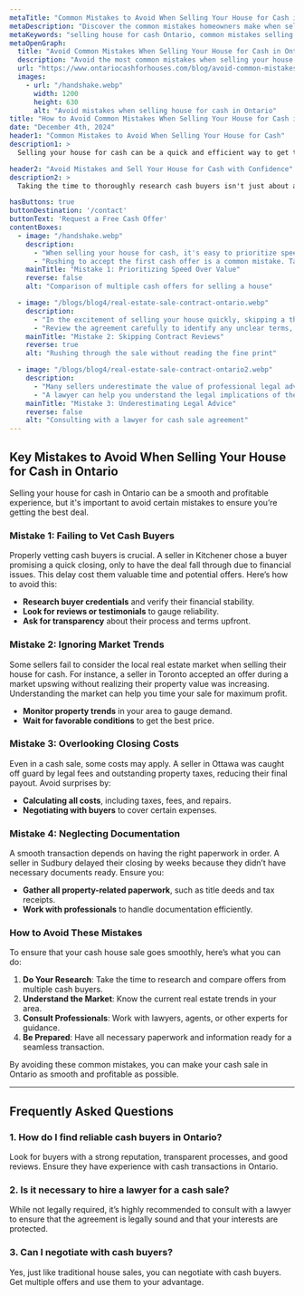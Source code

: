 ```yaml
---
metaTitle: "Common Mistakes to Avoid When Selling Your House for Cash in Ontario"
metaDescription: "Discover the common mistakes homeowners make when selling their house for cash in Ontario and learn how to avoid them for a smoother, faster sale."
metaKeywords: "selling house for cash Ontario, common mistakes selling house for cash, avoid mistakes cash house sale, sell house fast Ontario, cash buyers Ontario"
metaOpenGraph:
  title: "Avoid Common Mistakes When Selling Your House for Cash in Ontario"
  description: "Avoid the most common mistakes when selling your house for cash in Ontario. Learn essential tips to ensure a fast, smooth, and profitable sale."
  url: "https://www.ontariocashforhouses.com/blog/avoid-common-mistakes-selling-house-cash-ontario"
  images:
    - url: "/handshake.webp"
      width: 1200
      height: 630
      alt: "Avoid mistakes when selling house for cash in Ontario"
title: "How to Avoid Common Mistakes When Selling Your House for Cash in Ontario"
date: "December 4th, 2024"
header1: "Common Mistakes to Avoid When Selling Your House for Cash"
description1: >
  Selling your house for cash can be a quick and efficient way to get the best value for your property, but it's important to avoid common mistakes during the process. Whether you're looking to sell your house quickly or simply want to skip the hassle of traditional real estate transactions, knowing what to watch out for can make all the difference. In this article, we’ll explore the most common mistakes homeowners make when selling for cash in Ontario and provide tips on how to avoid them.

header2: "Avoid Mistakes and Sell Your House for Cash with Confidence"
description2: >
  Taking the time to thoroughly research cash buyers isn't just about avoiding scams—it's about ensuring you're working with someone who values your property as much as you do. A reputable buyer will provide transparency, a fair offer, and a seamless process, helping you move forward with confidence and peace of mind. Remember, selling your house is a major decision, and partnering with the right buyer can make all the difference in turning this transition into a positive experience.

hasButtons: true
buttonDestination: '/contact'
buttonText: 'Request a Free Cash Offer'
contentBoxes:
  - image: "/handshake.webp"
    description: 
      - "When selling your house for cash, it's easy to prioritize speed over value. However, you might leave money on the table if you don’t take the time to compare offers. One seller in Mississauga accepted the first offer they received but later learned they could have gotten 15% more by waiting for other buyers. Patience and comparison can pay off."
      - "Rushing to accept the first cash offer is a common mistake. Take your time to explore multiple options and ensure the offer reflects your house's true value."
    mainTitle: "Mistake 1: Prioritizing Speed Over Value"
    reverse: false
    alt: "Comparison of multiple cash offers for selling a house"

  - image: "/blogs/blog4/real-estate-sale-contract-ontario.webp"
    description: 
      - "In the excitement of selling your house quickly, skipping a thorough contract review can lead to surprises like hidden fees or unexpected clauses. For instance, a seller in Brampton was shocked to find a clause that reduced their payout due to post-sale repairs. Understanding the fine print can save you from unnecessary stress and losses."
      - "Review the agreement carefully to identify any unclear terms, hidden fees, or contingencies that could impact your payout or timeline."
    mainTitle: "Mistake 2: Skipping Contract Reviews"
    reverse: true
    alt: "Rushing through the sale without reading the fine print"

  - image: "/blogs/blog4/real-estate-sale-contract-ontario2.webp"
    description: 
      - "Many sellers underestimate the value of professional legal advice during a cash sale. A family in Hamilton skipped consulting a lawyer and ended up liable for unpaid property taxes they thought were covered in the agreement. Legal guidance ensures you avoid costly mistakes."
      - "A lawyer can help you understand the legal implications of the sale agreement and ensure you’re protected from unexpected liabilities."
    mainTitle: "Mistake 3: Underestimating Legal Advice"
    reverse: false
    alt: "Consulting with a lawyer for cash sale agreement"
---
```


## **Key Mistakes to Avoid When Selling Your House for Cash in Ontario**

Selling your house for cash in Ontario can be a smooth and profitable experience, but it's important to avoid certain mistakes to ensure you’re getting the best deal.

### **Mistake 1: Failing to Vet Cash Buyers**
Properly vetting cash buyers is crucial. A seller in Kitchener chose a buyer promising a quick closing, only to have the deal fall through due to financial issues. This delay cost them valuable time and potential offers. Here’s how to avoid this:

- **Research buyer credentials** and verify their financial stability.
- **Look for reviews or testimonials** to gauge reliability.
- **Ask for transparency** about their process and terms upfront.

### **Mistake 2: Ignoring Market Trends**
Some sellers fail to consider the local real estate market when selling their house for cash. For instance, a seller in Toronto accepted an offer during a market upswing without realizing their property value was increasing. Understanding the market can help you time your sale for maximum profit. 

- **Monitor property trends** in your area to gauge demand.
- **Wait for favorable conditions** to get the best price.

### **Mistake 3: Overlooking Closing Costs**
Even in a cash sale, some costs may apply. A seller in Ottawa was caught off guard by legal fees and outstanding property taxes, reducing their final payout. Avoid surprises by:

- **Calculating all costs**, including taxes, fees, and repairs.
- **Negotiating with buyers** to cover certain expenses.

### **Mistake 4: Neglecting Documentation**
A smooth transaction depends on having the right paperwork in order. A seller in Sudbury delayed their closing by weeks because they didn’t have necessary documents ready. Ensure you:

- **Gather all property-related paperwork**, such as title deeds and tax receipts.
- **Work with professionals** to handle documentation efficiently.

### **How to Avoid These Mistakes**

To ensure that your cash house sale goes smoothly, here’s what you can do:

1. **Do Your Research**: Take the time to research and compare offers from multiple cash buyers.
2. **Understand the Market**: Know the current real estate trends in your area.
3. **Consult Professionals**: Work with lawyers, agents, or other experts for guidance.
4. **Be Prepared**: Have all necessary paperwork and information ready for a seamless transaction.

By avoiding these common mistakes, you can make your cash sale in Ontario as smooth and profitable as possible.

---

## **Frequently Asked Questions**

### **1. How do I find reliable cash buyers in Ontario?**
Look for buyers with a strong reputation, transparent processes, and good reviews. Ensure they have experience with cash transactions in Ontario.

### **2. Is it necessary to hire a lawyer for a cash sale?**
While not legally required, it’s highly recommended to consult with a lawyer to ensure that the agreement is legally sound and that your interests are protected.

### **3. Can I negotiate with cash buyers?**
Yes, just like traditional house sales, you can negotiate with cash buyers. Get multiple offers and use them to your advantage.
